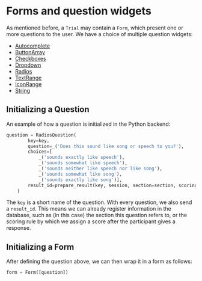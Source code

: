 # Forms and question widgets

As mentioned before, a `Trial` may contain a `Form`, which present one or more questions to the user. We have a choice of multiple question widgets:

- [Autocomplete](https://amsterdam-music-lab.github.io/MUSCLE/storybook/?path=/story/question-question--autocomplete)
- [ButtonArray](https://amsterdam-music-lab.github.io/MUSCLE/storybook/?path=/story/question-buttonarray--default)
- [Checkboxes](https://amsterdam-music-lab.github.io/MUSCLE/storybook/?path=/story/question-question--checkboxes)
- [Dropdown](https://amsterdam-music-lab.github.io/MUSCLE/storybook/?path=/story/question-question--dropdown)
- [Radios](https://amsterdam-music-lab.github.io/MUSCLE/storybook/?path=/story/question-question--radios)
- [TextRange](https://amsterdam-music-lab.github.io/MUSCLE/storybook/?path=/story/question-question--text-range)
- [IconRange](https://amsterdam-music-lab.github.io/MUSCLE/storybook/?path=/story/question-question--icon-range)
- [String](https://amsterdam-music-lab.github.io/MUSCLE/storybook/?path=/story/question-question--default)

## Initializing a Question
An example of how a question is initialized in the Python backend:
```python
question = RadiosQuestion(
        key=key,
        question=_('Does this sound like song or speech to you?'),
        choices=[
            _('sounds exactly like speech'),
            _('sounds somewhat like speech'),
            _('sounds neither like speech nor like song'),
            _('sounds somewhat like song'),
            _('sounds exactly like song')],
        result_id=prepare_result(key, session, section=section, scoring_rule='LIKERT')
    )
```
The `key` is a short name of the question. With every question, we also send a `result_id`. This means we can already register information in the database, such as (in this case) the section this question refers to, or the scoring rule by which we assign a score after the participant gives a response.

## Initializing a Form
After defining the question above, we can then wrap it in a form as follows:
```python
form = Form([question])
```
